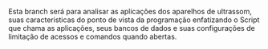Esta branch será para analisar as aplicações dos aparelhos de ultrassom, suas caracteristicas do ponto de vista da programação enfatizando o Script que chama as aplicações, seus bancos de dados e suas configurações de limitação de acessos e comandos quando abertas.
